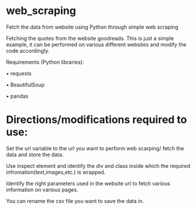 # web_scraping
Fetch the data from website using Python through simple web scraping

Fetching the quotes from the website goodreads. This is just a simple example, it can be performed on various different websites and modify the code accordingly.

Requirements (Python libraries):

• requests

• BeautifulSoup

• pandas

# Directions/modifications required to use:

Set the url variable to the url you want to perform web scarping/ fetch the data and store the data.

Use inspect element and identify the div and class inside which the required infromation(text,images,etc.) is wrapped.

Identify the right parameters used in the website url to fetch various information on various pages.

You can rename the csv file you want to save the data in.
